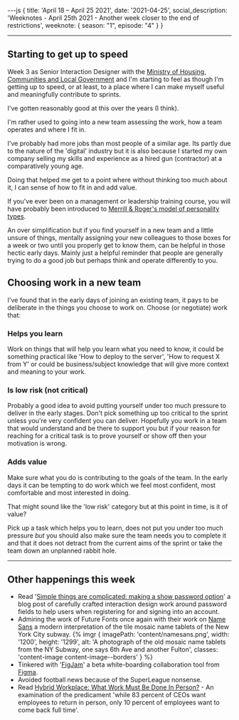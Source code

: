 ---js
{
title: 'April 18 &ndash; April 25 2021',
date: '2021-04-25',
social_description: 'Weeknotes - April 25th 2021 - Another week closer to the end of restrictions',
weeknote: {
season: "1",
episode: "4"
}
}

---

## Starting to get up to speed

Week 3 as Senior Interaction Designer with the [Ministry of Housing, Communities and Local Government](https://www.gov.uk/government/organisations/ministry-of-housing-communities-and-local-government) and I'm starting to feel as though I'm getting up to speed, or at least, to a place where I can make myself useful and meaningfully contribute to sprints.

I've gotten reasonably good at this over the years (I think).

I'm rather used to going into a new team assessing the work, how a team operates and where I fit in.

I've probably had more jobs than most people of a similar age. Its partly due to the nature of the 'digital' industry but it is also because I started my own company selling my skills and experience as a hired gun (contractor) at a comparatively young age.

Doing that helped me get to a point where without thinking too much about it, I can sense of how to fit in and add value.

If you've ever been on a management or leadership training course, you will have probably been introduced to [Merrill & Roger's model of personality types](https://psychology.wikia.org/wiki/Social_style#Model).

An over simplification but if you find yourself in a new team and a little unsure of things, mentally assigning your new colleagues to those boxes for a week or two until you properly get to know them, can be helpful in those hectic early days. Mainly just a helpful reminder that people are generally trying to do a good job but perhaps think and operate differently to you.

## Choosing work in a new team

I've found that in the early days of joining an existing team, it pays to be deliberate in the things you choose to work on. Choose (or negotiate) work that:

### Helps you learn

Work on things that will help you learn what you need to know, it could be something practical like 'How to deploy to the server', 'How to request X from Y' or could be business/subject knowledge that will give more context and meaning to your work.

### Is low risk (not critical)

Probably a good idea to avoid putting yourself under too much pressure to deliver in the early stages. Don't pick something up too critical to the sprint unless you're very confident you can deliver. Hopefully you work in a team that would understand and be there to support you but if your reason for reaching for a critical task is to prove yourself or show off then your motivation is wrong.

### Adds value

Make sure what you do is contributing to the goals of the team. In the early days it can be tempting to do work which we feel most confident, most comfortable and most interested in doing.

That might sound like the 'low risk' category but at this point in time, is it of value?

Pick up a task which helps you to learn, does not put you under too much pressure _but_ you should also make sure the team needs you to complete it and that it does not detract from the current aims of the sprint or take the team down an unplanned rabbit hole.

---

## Other happenings this week

- Read '[Simple things are complicated: making a show password option](https://technology.blog.gov.uk/2021/04/19/simple-things-are-complicated-making-a-show-password-option/)' a blog post of carefully crafted interaction design work around password fields to help users when registering for and signing into an account.
- Admiring the work of Future Fonts once again with their work on [Name Sans](https://www.futurefonts.xyz/arrowtype/name-sans?ref=1587) a modern interpretation of the tile mosaic name tablets of the New York City subway.
  {% imgr { imagePath: 'content/namesans.png', width: '1200', height: '1299', alt: 'A photograph of the old mosaic name tablets from the NY Subway, one says 6th Ave and another Fulton', classes: 'content-image content-image--borders' } %}
- Tinkered with '[FigJam](https://www.figma.com/figjam/)' a beta white-boarding collaboration tool from [Figma](https://figma.com).
- Avoided football news because of the SuperLeague nonsense.
- Read [Hybrid Workplace: What Work Must Be Done In Person?](https://academy.nobl.io/in-a-hybrid-workforce-what-work-must-be-done-in-person/) - An examination of the predicament 'while 83 percent of CEOs want employees to return in person, only 10 percent of employees want to come back full time'.
